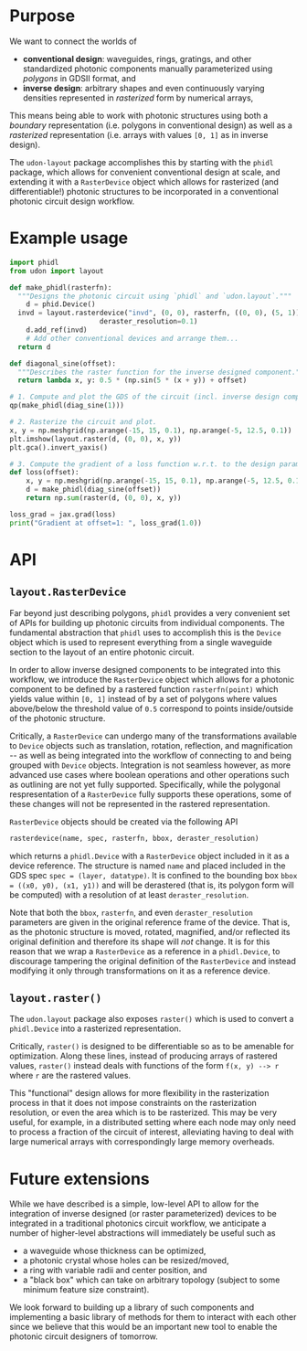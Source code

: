 # Purpose

We want to connect the worlds of
- __conventional design__: waveguides, rings, gratings, and other standardized photonic components manually parameterized using _polygons_ in GDSII format, and
- __inverse design__: arbitrary shapes and even continuously varying densities represented in _rasterized_ form by numerical arrays,

This means being able to work with photonic structures using both a _boundary_ representation 
(i.e. polygons in conventional design) as well as a _rasterized_ representation 
(i.e. arrays with values `[0, 1]` as in inverse design).

The `udon-layout` package accomplishes this by starting with the `phidl` package,
which allows for convenient conventional design at scale,
and extending it with a `RasterDevice` object which allows for rasterized (and differentiable!)
photonic structures to be incorporated in a conventional photonic circuit design workflow.

# Example usage

```python
import phidl
from udon import layout

def make_phidl(rasterfn):
  """Designs the photonic circuit using `phidl` and `udon.layout`."""
	d = phid.Device()
  invd = layout.rasterdevice("invd", (0, 0), rasterfn, ((0, 0), (5, 1)),
                      deraster_resolution=0.1)
	d.add_ref(invd)
	# Add other conventional devices and arrange them...
  return d

def diagonal_sine(offset):
  """Describes the raster function for the inverse designed component."""
  return lambda x, y: 0.5 * (np.sin(5 * (x + y)) + offset)

# 1. Compute and plot the GDS of the circuit (incl. inverse design component).
qp(make_phidl(diag_sine(1)))

# 2. Rasterize the circuit and plot.
x, y = np.meshgrid(np.arange(-15, 15, 0.1), np.arange(-5, 12.5, 0.1))
plt.imshow(layout.raster(d, (0, 0), x, y))
plt.gca().invert_yaxis()

# 3. Compute the gradient of a loss function w.r.t. to the design parameter `offset`.
def loss(offset):
	x, y = np.meshgrid(np.arange(-15, 15, 0.1), np.arange(-5, 12.5, 0.1))
	d = make_phidl(diag_sine(offset))
	return np.sum(raster(d, (0, 0), x, y))

loss_grad = jax.grad(loss)
print("Gradient at offset=1: ", loss_grad(1.0))
```

# API 

## `layout.RasterDevice`

Far beyond just describing polygons, `phidl` provides a very convenient set of APIs
for building up photonic circuits from individual components.
The fundamental abstraction that `phidl` uses to accomplish this is the `Device` object
which is used to represent everything from a single waveguide section to the layout of an entire photonic circuit.

In order to allow inverse designed components to be integrated into this workflow,
we introduce the `RasterDevice` object which allows for a photonic component
to be defined by a rastered function `rasterfn(point)` which yields value within `[0, 1]`
instead of by a set of polygons where values above/below the threshold value of `0.5`
correspond to points inside/outside of the photonic structure.

Critically, a `RasterDevice` can undergo many of the transformations available to `Device` objects
such as translation, rotation, reflection, and magnification --
as well as being integrated into the workflow of connecting to and being grouped with `Device` objects.
Integration is not seamless however, as more advanced use cases where boolean operations
and other operations such as outlining are not yet fully supported.
Specifically, while the polygonal respresentation of a `RasterDevice` fully supports
these operations, some of these changes will not be represented in the rastered representation.

`RasterDevice` objects should be created via the following API

```python
rasterdevice(name, spec, rasterfn, bbox, deraster_resolution)
```

which returns a `phidl.Device` with a `RasterDevice` object included in it as a device reference.
The structure is named `name` and placed included in the GDS spec `spec = (layer, datatype)`.
It is confined to the bounding box `bbox = ((x0, y0), (x1, y1))` and will be derastered
(that is, its polygon form will be computed) with a resolution of at least `deraster_resolution`.

Note that both the `bbox`, `rasterfn`, and even `deraster_resolution` parameters
are given in the original reference frame of the device.
That is, as the photonic structure is moved, rotated, magnified, and/or reflected
its original definition and therefore its shape will _not_ change.
It is for this reason that we wrap a `RasterDevice` as a reference in a `phidl.Device`,
to discourage tampering the original definition of the `RasterDevice`
and instead modifying it only through transformations on it as a reference device.

## `layout.raster()`

The `udon.layout` package also exposes `raster()` which is used to convert a `phidl.Device`
into a rasterized representation.

Critically, `raster()` is designed to be differentiable so as to be amenable for optimization.
Along these lines, instead of producing arrays of rastered values, `raster()` instead deals
with functions of the form `f(x, y) --> r` where `r` are the rastered values.

This "functional" design allows for more flexibility in the rasterization process
in that it does not impose constraints on the rasterization resolution,
or even the area which is to be rasterized.
This may be very useful, for example, in a distributed setting where each node
may only need to process a fraction of the circuit of interest,
alleviating having to deal with large numerical arrays with correspondingly
large memory overheads.

# Future extensions
While we have described is a simple, low-level API to allow for the integration of inverse designed (or raster parameterized) devices to be integrated in a traditional photonics circuit workflow, we anticipate a number of higher-level abstractions will immediately be useful such as 

- a waveguide whose thickness can be optimized,
- a photonic crystal whose holes can be resized/moved,
- a ring with variable radii and center position, and
- a "black box" which can take on arbitrary topology (subject to some minimum feature size constraint).

We look forward to building up a library of such components and implementing a basic library
of methods for them to interact with each other
since we believe that this would be an important new tool to enable the photonic circuit designers of tomorrow.

